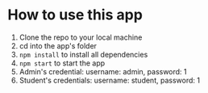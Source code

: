 # How to use this app

1. Clone the repo to your local machine
2. cd into the app's folder
3. `npm install` to install all dependencies
4. `npm start` to start the app
5. Admin's credential: username: admin, password: 1
6. Student's credentials: username: student, password: 1